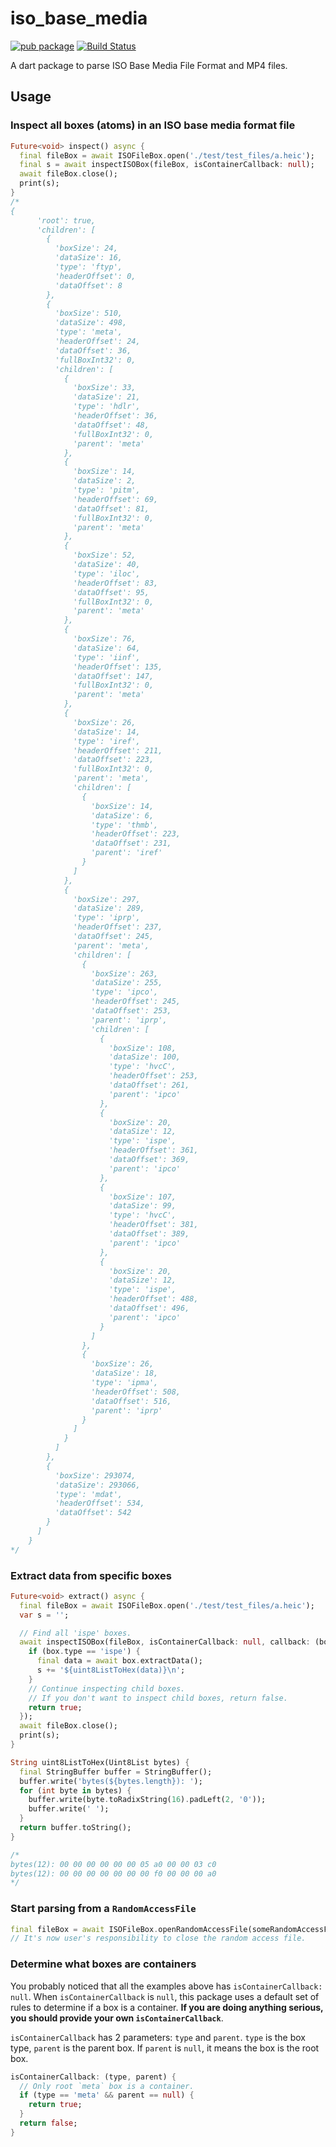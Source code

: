 # iso_base_media

[![pub package](https://img.shields.io/pub/v/iso_base_media.svg)](https://pub.dev/packages/iso_base_media)
[![Build Status](https://github.com/mgenware/iso_base_media/workflows/Build/badge.svg)](https://github.com/mgenware/iso_base_media/actions)

A dart package to parse ISO Base Media File Format and MP4 files.

## Usage

### Inspect all boxes (atoms) in an ISO base media format file

```dart
Future<void> inspect() async {
  final fileBox = await ISOFileBox.open('./test/test_files/a.heic');
  final s = await inspectISOBox(fileBox, isContainerCallback: null);
  await fileBox.close();
  print(s);
}
/*
{
      'root': true,
      'children': [
        {
          'boxSize': 24,
          'dataSize': 16,
          'type': 'ftyp',
          'headerOffset': 0,
          'dataOffset': 8
        },
        {
          'boxSize': 510,
          'dataSize': 498,
          'type': 'meta',
          'headerOffset': 24,
          'dataOffset': 36,
          'fullBoxInt32': 0,
          'children': [
            {
              'boxSize': 33,
              'dataSize': 21,
              'type': 'hdlr',
              'headerOffset': 36,
              'dataOffset': 48,
              'fullBoxInt32': 0,
              'parent': 'meta'
            },
            {
              'boxSize': 14,
              'dataSize': 2,
              'type': 'pitm',
              'headerOffset': 69,
              'dataOffset': 81,
              'fullBoxInt32': 0,
              'parent': 'meta'
            },
            {
              'boxSize': 52,
              'dataSize': 40,
              'type': 'iloc',
              'headerOffset': 83,
              'dataOffset': 95,
              'fullBoxInt32': 0,
              'parent': 'meta'
            },
            {
              'boxSize': 76,
              'dataSize': 64,
              'type': 'iinf',
              'headerOffset': 135,
              'dataOffset': 147,
              'fullBoxInt32': 0,
              'parent': 'meta'
            },
            {
              'boxSize': 26,
              'dataSize': 14,
              'type': 'iref',
              'headerOffset': 211,
              'dataOffset': 223,
              'fullBoxInt32': 0,
              'parent': 'meta',
              'children': [
                {
                  'boxSize': 14,
                  'dataSize': 6,
                  'type': 'thmb',
                  'headerOffset': 223,
                  'dataOffset': 231,
                  'parent': 'iref'
                }
              ]
            },
            {
              'boxSize': 297,
              'dataSize': 289,
              'type': 'iprp',
              'headerOffset': 237,
              'dataOffset': 245,
              'parent': 'meta',
              'children': [
                {
                  'boxSize': 263,
                  'dataSize': 255,
                  'type': 'ipco',
                  'headerOffset': 245,
                  'dataOffset': 253,
                  'parent': 'iprp',
                  'children': [
                    {
                      'boxSize': 108,
                      'dataSize': 100,
                      'type': 'hvcC',
                      'headerOffset': 253,
                      'dataOffset': 261,
                      'parent': 'ipco'
                    },
                    {
                      'boxSize': 20,
                      'dataSize': 12,
                      'type': 'ispe',
                      'headerOffset': 361,
                      'dataOffset': 369,
                      'parent': 'ipco'
                    },
                    {
                      'boxSize': 107,
                      'dataSize': 99,
                      'type': 'hvcC',
                      'headerOffset': 381,
                      'dataOffset': 389,
                      'parent': 'ipco'
                    },
                    {
                      'boxSize': 20,
                      'dataSize': 12,
                      'type': 'ispe',
                      'headerOffset': 488,
                      'dataOffset': 496,
                      'parent': 'ipco'
                    }
                  ]
                },
                {
                  'boxSize': 26,
                  'dataSize': 18,
                  'type': 'ipma',
                  'headerOffset': 508,
                  'dataOffset': 516,
                  'parent': 'iprp'
                }
              ]
            }
          ]
        },
        {
          'boxSize': 293074,
          'dataSize': 293066,
          'type': 'mdat',
          'headerOffset': 534,
          'dataOffset': 542
        }
      ]
    }
*/
```

### Extract data from specific boxes

```dart
Future<void> extract() async {
  final fileBox = await ISOFileBox.open('./test/test_files/a.heic');
  var s = '';

  // Find all 'ispe' boxes.
  await inspectISOBox(fileBox, isContainerCallback: null, callback: (box, depth) async {
    if (box.type == 'ispe') {
      final data = await box.extractData();
      s += '${uint8ListToHex(data)}\n';
    }
    // Continue inspecting child boxes.
    // If you don't want to inspect child boxes, return false.
    return true;
  });
  await fileBox.close();
  print(s);
}

String uint8ListToHex(Uint8List bytes) {
  final StringBuffer buffer = StringBuffer();
  buffer.write('bytes(${bytes.length}): ');
  for (int byte in bytes) {
    buffer.write(byte.toRadixString(16).padLeft(2, '0'));
    buffer.write(' ');
  }
  return buffer.toString();
}

/*
bytes(12): 00 00 00 00 00 00 05 a0 00 00 03 c0
bytes(12): 00 00 00 00 00 00 00 f0 00 00 00 a0
*/
```

### Start parsing from a `RandomAccessFile`

```dart
final fileBox = await ISOFileBox.openRandomAccessFile(someRandomAccessFile);
// It's now user's responsibility to close the random access file.
```

### Determine what boxes are containers

You probably noticed that all the examples above has `isContainerCallback: null`. When `isContainerCallback` is `null`, this package uses a default set of rules to determine if a box is a container. **If you are doing anything serious, you should provide your own `isContainerCallback`**.

`isContainerCallback` has 2 parameters: `type` and `parent`. `type` is the box type, `parent` is the parent box. If `parent` is `null`, it means the box is the root box.

```dart
isContainerCallback: (type, parent) {
  // Only root `meta` box is a container.
  if (type == 'meta' && parent == null) {
    return true;
  }
  return false;
}
```
